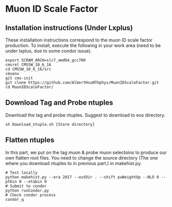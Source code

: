 # Muon ID Scale Factor

## Installation instructions (Under Lxplus)

These installation instructions correspond to the muon ID scale factor production.
To install, execute the following in your work area (need to be under lxplus, due to some condor issue).

```
export SCRAM_ARCH=slc7_amd64_gcc700
cmsrel CMSSW_10_6_16
cd CMSSW_10_6_16/src
cmsenv
git cms-init
git clone https://github.com/AlbertHsuNTUphys/MuonIDScaleFactor.git
cd MuonIDScaleFactor/
```

## Download Tag and Probe ntuples
Download the tag and probe ntuples. Suggest to download to eos directory.
```
sh Download_ntuple.sh [Store directory]
```
## Flatten ntuples
In this part, we put on the tag muon & probe muon selectoins to produce our own flatten root files. You need to change the source directory (The one where you download ntuples to in previous part.) in makehist.py.
```
# Test locally
python makehist.py --era 2017 --outDir . --shift puWeightUp --NLO 0 --ptbin 0 --etabin 0
# Submit to condor
python runCondor.py
# Check condor process
condor_q
```

